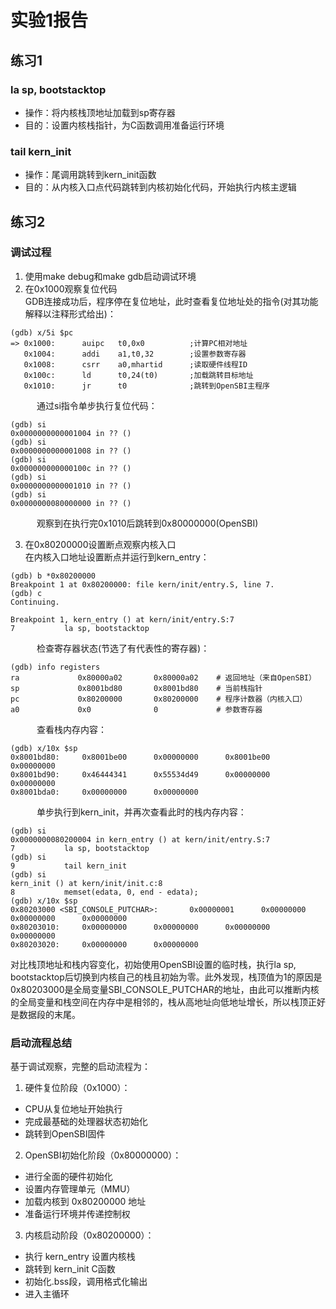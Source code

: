 # 实验1报告

## 练习1

### la sp, bootstacktop
- 操作：将内核栈顶地址加载到sp寄存器
- 目的：设置内核栈指针，为C函数调用准备运行环境

### tail kern_init  
- 操作：尾调用跳转到kern_init函数
- 目的：从内核入口点代码跳转到内核初始化代码，开始执行内核主逻辑

## 练习2

### 调试过程
1. 使用make debug和make gdb启动调试环境
2. 在0x1000观察复位代码  
GDB连接成功后，程序停在复位地址，此时查看复位地址处的指令(对其功能解释以注释形式给出)：
```
(gdb) x/5i $pc
=> 0x1000:      auipc   t0,0x0          ;计算PC相对地址
   0x1004:      addi    a1,t0,32        ;设置参数寄存器
   0x1008:      csrr    a0,mhartid      ;读取硬件线程ID
   0x100c:      ld      t0,24(t0)       ;加载跳转目标地址
   0x1010:      jr      t0              ;跳转到OpenSBI主程序
```  
&emsp;&emsp;&emsp;通过si指令单步执行复位代码：
```
(gdb) si
0x0000000000001004 in ?? ()
(gdb) si
0x0000000000001008 in ?? ()
(gdb) si
0x000000000000100c in ?? ()
(gdb) si
0x0000000000001010 in ?? ()
(gdb) si
0x0000000080000000 in ?? ()
```
&emsp;&emsp;&emsp;观察到在执行完0x1010后跳转到0x80000000(OpenSBI)

3. 在0x80200000设置断点观察内核入口  
在内核入口地址设置断点并运行到kern_entry：
```
(gdb) b *0x80200000
Breakpoint 1 at 0x80200000: file kern/init/entry.S, line 7.
(gdb) c
Continuing.

Breakpoint 1, kern_entry () at kern/init/entry.S:7
7           la sp, bootstacktop
```
&emsp;&emsp;&emsp;检查寄存器状态(节选了有代表性的寄存器)：
```
(gdb) info registers
ra             0x80000a02       0x80000a02    # 返回地址（来自OpenSBI）
sp             0x8001bd80       0x8001bd80    # 当前栈指针
pc             0x80200000       0x80200000    # 程序计数器（内核入口）
a0             0x0              0             # 参数寄存器
```
&emsp;&emsp;&emsp;查看栈内存内容：
```
(gdb) x/10x $sp
0x8001bd80:     0x8001be00      0x00000000      0x8001be00      0x00000000
0x8001bd90:     0x46444341      0x55534d49      0x00000000      0x00000000
0x8001bda0:     0x00000000      0x00000000
```
&emsp;&emsp;&emsp;单步执行到kern_init，并再次查看此时的栈内存内容：
```
(gdb) si
0x0000000080200004 in kern_entry () at kern/init/entry.S:7
7           la sp, bootstacktop
(gdb) si
9           tail kern_init
(gdb) si
kern_init () at kern/init/init.c:8
8           memset(edata, 0, end - edata);
(gdb) x/10x $sp
0x80203000 <SBI_CONSOLE_PUTCHAR>:       0x00000001      0x00000000      0x00000000      0x00000000
0x80203010:     0x00000000      0x00000000      0x00000000      0x00000000
0x80203020:     0x00000000      0x00000000
```
对比栈顶地址和栈内容变化，初始使用OpenSBI设置的临时栈，执行la sp, bootstacktop后切换到内核自己的栈且初始为零。此外发现，栈顶值为1的原因是0x80203000是全局变量SBI_CONSOLE_PUTCHAR的地址，由此可以推断内核的全局变量和栈空间在内存中是相邻的，栈从高地址向低地址增长，所以栈顶正好是数据段的末尾。

### 启动流程总结
基于调试观察，完整的启动流程为：
1. 硬件复位阶段（0x1000）：

- CPU从复位地址开始执行
- 完成最基础的处理器状态初始化
- 跳转到OpenSBI固件

2. OpenSBI初始化阶段（0x80000000）：

- 进行全面的硬件初始化
- 设置内存管理单元（MMU）
- 加载内核到 0x80200000 地址
- 准备运行环境并传递控制权

3. 内核启动阶段（0x80200000）：

- 执行 kern_entry 设置内核栈
- 跳转到 kern_init C函数
- 初始化.bss段，调用格式化输出
- 进入主循环

